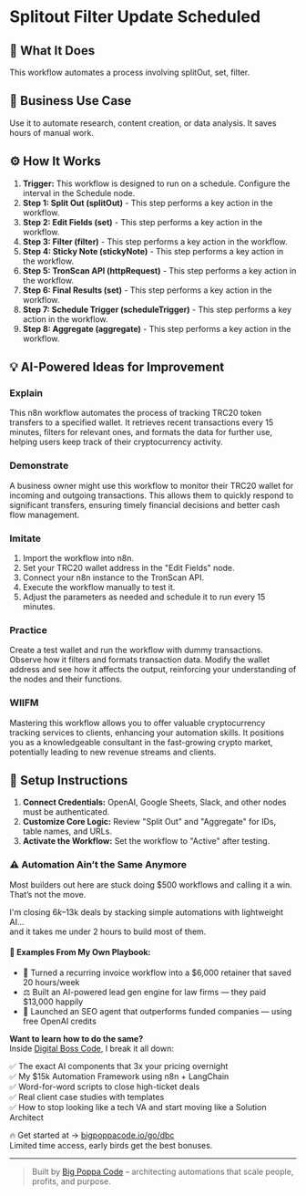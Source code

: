 # Splitout Filter Update Scheduled

## 🚀 What It Does
This workflow automates a process involving splitOut, set, filter.

## 💼 Business Use Case
Use it to automate research, content creation, or data analysis. It saves hours of manual work.

## ⚙️ How It Works
1.  **Trigger:** This workflow is designed to run on a schedule. Configure the interval in the Schedule node.
2. **Step 1: Split Out (splitOut)** - This step performs a key action in the workflow.
3. **Step 2: Edit Fields (set)** - This step performs a key action in the workflow.
4. **Step 3: Filter (filter)** - This step performs a key action in the workflow.
5. **Step 4: Sticky Note (stickyNote)** - This step performs a key action in the workflow.
6. **Step 5: TronScan API (httpRequest)** - This step performs a key action in the workflow.
7. **Step 6: Final Results (set)** - This step performs a key action in the workflow.
8. **Step 7: Schedule Trigger (scheduleTrigger)** - This step performs a key action in the workflow.
9. **Step 8: Aggregate (aggregate)** - This step performs a key action in the workflow.

## 💡 AI-Powered Ideas for Improvement
### Explain
This n8n workflow automates the process of tracking TRC20 token transfers to a specified wallet. It retrieves recent transactions every 15 minutes, filters for relevant ones, and formats the data for further use, helping users keep track of their cryptocurrency activity.

### Demonstrate
A business owner might use this workflow to monitor their TRC20 wallet for incoming and outgoing transactions. This allows them to quickly respond to significant transfers, ensuring timely financial decisions and better cash flow management.

### Imitate
1. Import the workflow into n8n.
2. Set your TRC20 wallet address in the "Edit Fields" node.
3. Connect your n8n instance to the TronScan API.
4. Execute the workflow manually to test it.
5. Adjust the parameters as needed and schedule it to run every 15 minutes.

### Practice
Create a test wallet and run the workflow with dummy transactions. Observe how it filters and formats transaction data. Modify the wallet address and see how it affects the output, reinforcing your understanding of the nodes and their functions.

### WIIFM
Mastering this workflow allows you to offer valuable cryptocurrency tracking services to clients, enhancing your automation skills. It positions you as a knowledgeable consultant in the fast-growing crypto market, potentially leading to new revenue streams and clients.

## 🔧 Setup Instructions
1. **Connect Credentials:** OpenAI, Google Sheets, Slack, and other nodes must be authenticated.
2. **Customize Core Logic:** Review "Split Out" and "Aggregate" for IDs, table names, and URLs.
3. **Activate the Workflow:** Set the workflow to "Active" after testing.

### ⚠️ Automation Ain’t the Same Anymore

Most builders out here are stuck doing $500 workflows and calling it a win.  
That’s not the move.  

I'm closing $6k–$13k deals by stacking simple automations with lightweight AI...  
and it takes me under 2 hours to build most of them.

#### 🧠 Examples From My Own Playbook:
- 🔁 Turned a recurring invoice workflow into a $6,000 retainer that saved 20 hours/week  
- ⚖️ Built an AI-powered lead gen engine for law firms — they paid $13,000 happily  
- 🚀 Launched an SEO agent that outperforms funded companies — using free OpenAI credits  

**Want to learn how to do the same?**  
Inside [Digital Boss Code](https://bigpoppacode.io/go/dbc), I break it all down:

✅ The exact AI components that 3x your pricing overnight  
✅ My $15k Automation Framework using n8n + LangChain  
✅ Word-for-word scripts to close high-ticket deals  
✅ Real client case studies with templates  
✅ How to stop looking like a tech VA and start moving like a Solution Architect  

🔥 Get started at → [bigpoppacode.io/go/dbc](https://bigpoppacode.io/go/dbc)  
Limited time access, early birds get the best bonuses.

---
> Built by [Big Poppa Code](https://bigpoppacode.io) – architecting automations that scale people, profits, and purpose.

